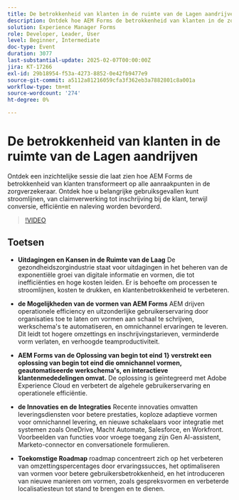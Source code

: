 ```yaml
---
title: De betrokkenheid van klanten in de ruimte van de Lagen aandrijven
description: Ontdek hoe AEM Forms de betrokkenheid van klanten in de zorgverzekeringssector omwentelt door de verwerking van claims en de inschrijving van klanten te stroomlijnen, de conversie, efficiëntie en naleving te verbeteren.
solution: Experience Manager Forms
role: Developer, Leader, User
level: Beginner, Intermediate
doc-type: Event
duration: 3077
last-substantial-update: 2025-02-07T00:00:00Z
jira: KT-17266
exl-id: 29b18954-f53a-4273-8852-0e42fb9477e9
source-git-commit: a5112a81216059cfa3f362eb3a7882801c8a001a
workflow-type: tm+mt
source-wordcount: '274'
ht-degree: 0%

---
```


# De betrokkenheid van klanten in de ruimte van de Lagen aandrijven

Ontdek een inzichtelijke sessie die laat zien hoe AEM Forms de betrokkenheid van klanten transformeert op alle aanraakpunten in de zorgverzekeraar. Ontdek hoe u belangrijke gebruiksgevallen kunt stroomlijnen, van claimverwerking tot inschrijving bij de klant, terwijl conversie, efficiëntie en naleving worden bevorderd.

>[!VIDEO](https://video.tv.adobe.com/v/3444127/?learn=on&enablevpops)

## Toetsen

* **Uitdagingen en Kansen in de Ruimte van de Laag** De gezondheidszorgindustrie staat voor uitdagingen in het beheren van de exponentiële groei van digitale informatie en vormen, die tot inefficiënties en hoge kosten leiden. Er is behoefte om processen te stroomlijnen, kosten te drukken, en klantenbetrokkenheid te verbeteren.

* **de Mogelijkheden van de vormen van AEM Forms** AEM drijven operationele efficiency en uitzonderlijke gebruikerservaring door organisaties toe te laten om vormen aan schaal te schrijven, werkschema&#39;s te automatiseren, en omnichannel ervaringen te leveren. Dit leidt tot hogere omzettings en inschrijvingstarieven, verminderde vorm verlaten, en verhoogde teamproductiviteit.

* **AEM Forms van de Oplossing van begin tot eind 1&rbrace; verstrekt een oplossing van begin tot eind die omnichannel vormen, geautomatiseerde werkschema&#39;s, en interactieve klantenmededelingen omvat.** De oplossing is geïntegreerd met Adobe Experience Cloud en verbetert de algehele gebruikerservaring en operationele efficiëntie.

* **de Innovaties en de Integraties** Recente innovaties omvatten leveringsdiensten voor betere prestaties, koploze adaptieve vormen voor omnichannel levering, en nieuwe schakelaars voor integratie met systemen zoals OneDrive, Macht Automate, Salesforce, en Workfront. Voorbeelden van functies voor vroege toegang zijn Gen AI-assistent, Marketo-connector en conversationele formulieren.

* **Toekomstige Roadmap** roadmap concentreert zich op het verbeteren van omzettingspercentages door ervaringssucces, het optimaliseren van vormen voor betere gebruikersbetrokkenheid, en het introduceren van nieuwe manieren om vormen, zoals gespreksvormen en verbeterde localisatiesteun tot stand te brengen en te dienen.
